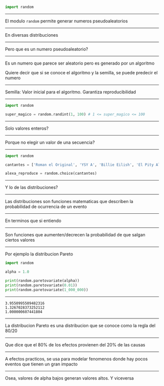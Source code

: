 ```py
import random
```

---

El modulo `random` permite generar numeros pseudoaleatorios

---

En diversas distribuciones

---

Pero que es un numero pseudoaleatorio?

---

Es un numero que parece ser aleatorio pero es generado por un algoritmo

Quiere decir que si se conoce el algoritmo y la semilla, se puede predecir el numero

---

Semilla: Valor inicial para el algoritmo. Garantiza reproducibilidad

---

```py
import random

super_magico = random.randint(1, 100) # 1 <= super_magico <= 100
```

---

Solo valores enteros?

---

Porque no elegir un valor de una secuencia?

---

```py
import random

cantantes = ['Roman el Original', 'YSY A', 'Billie Eilish', 'El Pity Alvarez', 'Matias Fisher']

alexa_reproduce = random.choice(cantantes)
```

---

Y lo de las distribuciones?

---

Las distribuciones son funciones matematicas que describen la probabilidad de ocurrencia de un evento

---

En terminos que si entiendo

---

Son funciones que aumenten/decrecen la probabilidad de que salgan ciertos valores

---

Por ejemplo la distribucion Pareto

```py
import random

alpha = 1.0

print(random.paretovariate(alpha))
print(random.paretovariate(0.01))
print(random.paretovariate(1_000_000))
```

---

```plain
3.9550995509482316
1.3267028373252112
1.000000607441804
```

---

La distribucion Pareto es una distribucion que se conoce como la regla del 80/20

---

Que dice que el 80% de los efectos provienen del 20% de las causas

---

A efectos practicos, se usa para modelar fenomenos donde hay pocos eventos que tienen un gran impacto

---

Osea, valores de alpha bajos generan valores altos. Y viceversa
